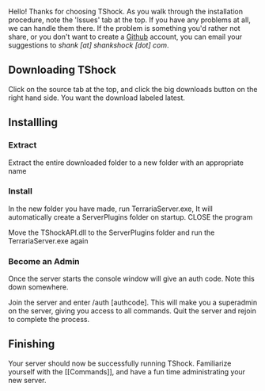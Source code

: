 Hello! Thanks for choosing TShock. As you walk through the installation procedure, note the 'Issues' tab at the top. If you have any problems at all, we can handle them there. If the problem is something you'd rather not share, or you don't want to create a [Github](http://github.com/) account, you can email your suggestions to _shank [at] shankshock [dot] com_.

## Downloading TShock
Click on the source tab at the top, and click the big downloads button on the right hand side. You want the download labeled latest.

## Installling
### Extract
Extract the entire downloaded folder to a new folder with an appropriate name

### Install
In the new folder you have made, run TerrariaServer.exe, It will automatically create a ServerPlugins folder on startup.
CLOSE the program

Move the TShockAPI.dll to the ServerPlugins folder and run the TerrariaServer.exe again

### Become an Admin

Once the server starts the console window will give an auth code. Note this down somewhere.

Join the server and enter /auth [authcode]. This will make you a superadmin on the server, giving you access to all commands. Quit the server and rejoin to complete the process.

## Finishing
Your server should now be successfully running TShock. Familiarize yourself with the [[Commands]], and have a fun time administrating your new server.